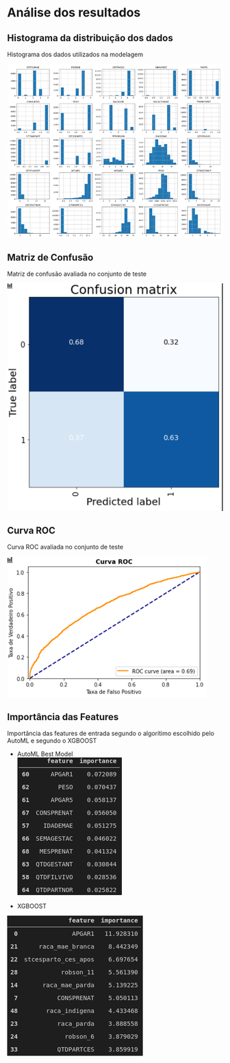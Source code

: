 # Análise dos resultados

## Histograma da distribuição dos dados
Histograma dos dados utilizados na modelagem

![data_histograms](../../assets/figures/fendas_orais/data_histograms.png)

## Matriz de Confusão
Matriz de confusão avaliada no conjunto de teste

![matriz_confusao](../../assets/figures/fendas_orais/matriz_confusao.png)

## Curva ROC
Curva ROC avaliada no conjunto de teste

![roc_curve](../../assets/figures/fendas_orais/roc_curve.png)

## Importância das Features
Importância das features de entrada segundo o algorítimo escolhido pelo AutoML e segundo o XGBOOST

* AutoML Best Model <br>
![feature_importance_automl](../../assets/figures/fendas_orais/feature_importance_automl.png)

* XGBOOST <br>

![feature_importance_automl](../../assets/figures/fendas_orais/feature_importance_xgboost.png)